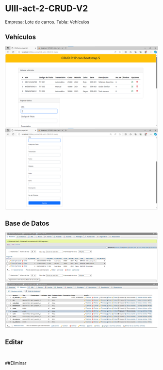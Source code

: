 # UIII-act-2-CRUD-V2
Empresa: Lote de carros. Tabla: Vehículos

## Vehículos
![](https://github.com/GMNunez20/UIII-act-2-CRUD-V2/blob/main/1.png)
![](https://github.com/GMNunez20/UIII-act-2-CRUD-V2/blob/main/2.png)

## Base de Datos
![](https://github.com/GMNunez20/UIII-act-2-CRUD-V2/blob/main/3.png)
![](https://github.com/GMNunez20/UIII-act-2-CRUD-V2/blob/main/4.png)

## Editar
![]()

##Eliminar
![]()
